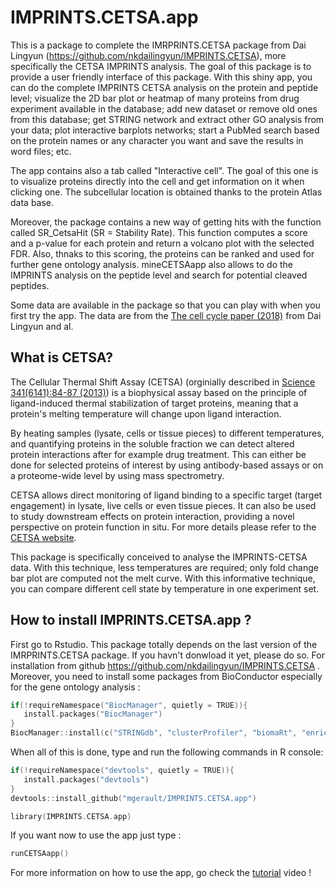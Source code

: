 # IMPRINTS.CETSA.app
This is a package to complete the IMRPRINTS.CETSA package from Dai Lingyun (https://github.com/nkdailingyun/IMPRINTS.CETSA), more specifically the CETSA IMPRINTS analysis.
The goal of this package is to provide a user friendly interface of this package. With this shiny app, you can do the complete IMPRINTS CETSA analysis on the protein and peptide level; visualize the 2D bar plot or heatmap of many proteins from drug experiment available in the database; add new dataset or remove old ones from this database; get STRING network and extract other GO analysis from your data; plot interactive barplots networks; start a PubMed search based on the protein names or any character you want and save the results in word files; etc.

The app contains also a tab called "Interactive cell". The goal of this one is to visualize proteins directly into the cell and get information on it when clicking one. The subcellular location is obtained thanks to the protein Atlas data base.

Moreover, the package contains a new way of getting hits with the function called SR_CetsaHit (SR = Stability Rate). This function computes a score and a p-value for each protein and return a volcano plot with the selected FDR. Also, thnaks to this scoring, the proteins can be ranked and used for further gene ontology analysis.
mineCETSAapp also allows to do the IMPRINTS analysis on the peptide level and search for potential cleaved peptides. 

Some data are available in the package so that you can play with when you first try the app. The data are from the [The cell cycle paper (2018)](https://www-sciencedirect-com.proxy.insermbiblio.inist.fr/science/article/pii/S0092867418303970?via%3Dihub) from Dai Lingyun and al.

## What is CETSA?
The Cellular Thermal Shift Assay (CETSA) (orginially described in [Science 341(6141):84-87 (2013)](http://www.sciencemag.org/lookup/doi/10.1126/science.1233606)) is a 
biophysical assay based on the principle of ligand-induced thermal stabilization of target proteins, meaning that a protein's melting temperature will change upon 
ligand interaction.
 
By heating samples (lysate, cells or tissue pieces) to different temperatures, and quantifying proteins in the soluble fraction we can detect altered protein interactions 
after for example drug treatment. This can either be done for selected proteins of interest by using antibody-based assays or on a proteome-wide level by using 
mass spectrometry.  

CETSA allows direct monitoring of ligand binding to a specific target (target engagement) in lysate, live cells or even tissue pieces. 
It can also be used to study downstream effects on protein interaction, providing a novel perspective on protein function in situ. For more details 
please refer to the [CETSA website](https://www.cetsa.org/about). 

This package is specifically conceived to analyse the IMPRINTS-CETSA data. With this technique, less temperatures are required; only fold change bar plot are computed not the melt curve. With this informative technique, you can compare different cell state by temperature in one experiment set.
 

## How to install IMPRINTS.CETSA.app ?  
First go to Rstudio. This package totally depends on the last version of the IMRPRINTS.CETSA package. If you havn't donwload it yet, please do so.
For installation from github https://github.com/nkdailingyun/IMPRINTS.CETSA .
Moreover, you need to install some packages from BioConductor especially for the gene ontology analysis :

```c
if(!requireNamespace("BiocManager", quietly = TRUE)){
   install.packages("BiocManager") 
}
BiocManager::install(c("STRINGdb", "clusterProfiler", "biomaRt", "enrichplot", "multtest"))
```

When all of this is done, type and run the following commands in R console:

```c
if(!requireNamespace("devtools", quietly = TRUE)){
   install.packages("devtools")
} 
devtools::install_github("mgerault/IMPRINTS.CETSA.app")

library(IMPRINTS.CETSA.app)
```

If you want now to use the app just type :

```c
runCETSAapp()
```
 
For more information on how to use the app, go check the [tutorial](https://youtu.be/djpP8nc_JUE) video !
 
 
 
 
 
 
 
 
 
 
 
 
 
 
 
